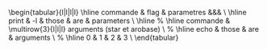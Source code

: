 
\begin{tabular}{l|l|l|l} \hline
commande & flag  & parametres &&& \\ \hline
print    & -l    & those & are & parameters \\ \hline
% \hline commande & \multirow{3}{l|l|l} arguments (star et arobase) \\
% \hline echo     & those  & are & arguments \\
% \hline 0        & 1      & 2   & 3         \\
\end{tabular}

